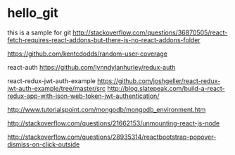 # hello_git
this is a sample for git
http://stackoverflow.com/questions/36870505/react-fetch-requires-react-addons-but-there-is-no-react-addons-folder


https://github.com/kentcdodds/random-user-coverage


react-auth
https://github.com/lynndylanhurley/redux-auth

react-redux-jwt-auth-example
https://github.com/joshgeller/react-redux-jwt-auth-example/tree/master/src
http://blog.slatepeak.com/build-a-react-redux-app-with-json-web-token-jwt-authentication/

http://www.tutorialspoint.com/mongodb/mongodb_environment.htm

http://stackoverflow.com/questions/21662153/unmounting-react-js-node


http://stackoverflow.com/questions/28935314/reactbootstrap-popover-dismiss-on-click-outside
